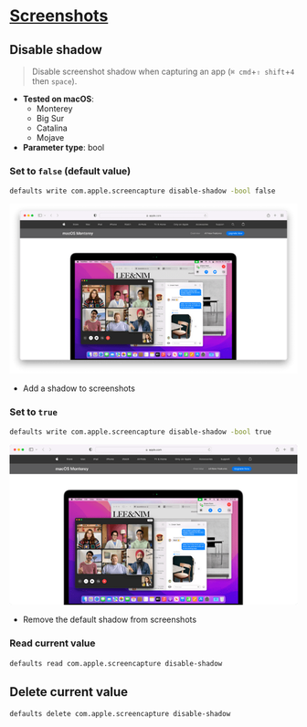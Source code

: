# [Screenshots](../readme.md)

## Disable shadow

> Disable screenshot shadow when capturing an app (`⌘ cmd`+`⇧ shift`+`4` then `space`).

- **Tested on macOS**:
  * Monterey
  * Big Sur
  * Catalina
  * Mojave
- **Parameter type**: bool

### Set to `false` (default value)
```bash
defaults write com.apple.screencapture disable-shadow -bool false
```
![Example output with value set to false](false.png)
- Add a shadow to screenshots

### Set to `true`
```bash
defaults write com.apple.screencapture disable-shadow -bool true
```
![Example output with value set to true](true.png)
- Remove the default shadow from screenshots

### Read current value
```bash
defaults read com.apple.screencapture disable-shadow
```

## Delete current value
```bash
defaults delete com.apple.screencapture disable-shadow
```
